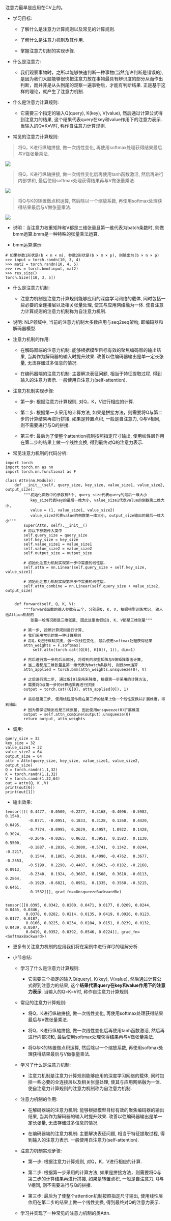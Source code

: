 注意力最早是应用在CV上的。

- 学习目标:

	- 了解什么是注意力计算规则以及常见的计算规则.

	- 了解什么是注意力机制及其作用.

	- 掌握注意力机制的实现步骤.

- 什么是注意力:

	- 我们观察事物时，之所以能够快速判断一种事物(当然允许判断是错误的), 是因为我们大脑能够很快把注意力放在事物最具有辨识度的部分从而作出判断，而并非是从头到尾的观察一遍事物后，才能有判断结果. 正是基于这样的理论，就产生了注意力机制.

- 什么是注意力计算规则:

	- 它需要三个指定的输入Q(query), K(key), V(value), 然后通过计算公式得到注意力的结果, 这个结果代表query在key和value作用下的注意力表示. 当输入的Q=K=V时, 称作自注意力计算规则.

- 常见的注意力计算规则:

> 将Q，K进行纵轴拼接, 做一次线性变化, 再使用softmax处理获得结果最后与V做张量乘法.


![](https://gitee.com/hxc8/images1/raw/master/img/202407172132965.jpg)

> 将Q，K进行纵轴拼接, 做一次线性变化后再使用tanh函数激活, 然后再进行内部求和, 最后使用softmax处理获得结果再与V做张量乘法.


![](https://gitee.com/hxc8/images1/raw/master/img/202407172132689.jpg)

> 将Q与K的转置做点积运算, 然后除以一个缩放系数, 再使用softmax处理获得结果最后与V做张量乘法.


![](https://gitee.com/hxc8/images1/raw/master/img/202407172132423.jpg)

- 说明：当注意力权重矩阵和V都是三维张量且第一维代表为batch条数时, 则做bmm运算.bmm是一种特殊的张量乘法运算.

- bmm运算演示:

```
# 如果参数1形状是(b × n × m), 参数2形状是(b × m × p), 则输出为(b × n × p)
>>> input = torch.randn(10, 3, 4)
>>> mat2 = torch.randn(10, 4, 5)
>>> res = torch.bmm(input, mat2)
>>> res.size()
torch.Size([10, 3, 5])

```

- 什么是注意力机制:

	- 注意力机制是注意力计算规则能够应用的深度学习网络的载体, 同时包括一些必要的全连接层以及相关张量处理, 使其与应用网络融为一体. 使自注意力计算规则的注意力机制称为自注意力机制.

- 说明: NLP领域中, 当前的注意力机制大多数应用与seq2seq架构, 即编码器和解码器模型.

- 注意力机制的作用:

	- 在解码器端的注意力机制: 能够根据模型目标有效的聚焦编码器的输出结果, 当其作为解码器的输入时提升效果. 改善以往编码器输出是单一定长张量, 无法存储过多信息的情况.

	- 在编码器端的注意力机制: 主要解决表征问题, 相当于特征提取过程, 得到输入的注意力表示. 一般使用自注意力(self-attention).

- 注意力机制实现步骤:

	- 第一步: 根据注意力计算规则, 对Q，K，V进行相应的计算.

	- 第二步: 根据第一步采用的计算方法, 如果是拼接方法，则需要将Q与第二步的计算结果再进行拼接, 如果是转置点积, 一般是自注意力, Q与V相同, 则不需要进行与Q的拼接.

	- 第三步: 最后为了使整个attention机制按照指定尺寸输出, 使用线性层作用在第二步的结果上做一个线性变换, 得到最终对Q的注意力表示.

- 常见注意力机制的代码分析:

```
import torch
import torch.nn as nn
import torch.nn.functional as F

class Attn(nn.Module):
    def __init__(self, query_size, key_size, value_size1, value_size2, output_size):
        """初始化函数中的参数有5个, query_size代表query的最后一维大小
           key_size代表key的最后一维大小, value_size1代表value的倒数第二维大小, 
           value = (1, value_size1, value_size2)
           value_size2代表value的倒数第一维大小, output_size输出的最后一维大小"""
        super(Attn, self).__init__()
        # 将以下参数传入类中
        self.query_size = query_size
        self.key_size = key_size
        self.value_size1 = value_size1
        self.value_size2 = value_size2
        self.output_size = output_size

        # 初始化注意力机制实现第一步中需要的线性层.
        self.attn = nn.Linear(self.query_size + self.key_size, value_size1)

        # 初始化注意力机制实现第三步中需要的线性层.
        self.attn_combine = nn.Linear(self.query_size + value_size2, output_size)


    def forward(self, Q, K, V):
        """forward函数的输入参数有三个, 分别是Q, K, V, 根据模型训练常识, 输入给Attion机制的
           张量一般情况都是三维张量, 因此这里也假设Q, K, V都是三维张量"""

        # 第一步, 按照计算规则进行计算, 
        # 我们采用常见的第一种计算规则
        # 将Q，K进行纵轴拼接, 做一次线性变化, 最后使用softmax处理获得结果
        attn_weights = F.softmax(
            self.attn(torch.cat((Q[0], K[0]), 1)), dim=1)

        # 然后进行第一步的后半部分, 将得到的权重矩阵与V做矩阵乘法计算, 
        # 当二者都是三维张量且第一维代表为batch条数时, 则做bmm运算
        attn_applied = torch.bmm(attn_weights.unsqueeze(0), V)

        # 之后进行第二步, 通过取[0]是用来降维, 根据第一步采用的计算方法, 
        # 需要将Q与第一步的计算结果再进行拼接
        output = torch.cat((Q[0], attn_applied[0]), 1)

        # 最后是第三步, 使用线性层作用在第三步的结果上做一个线性变换并扩展维度，得到输出
        # 因为要保证输出也是三维张量, 因此使用unsqueeze(0)扩展维度
        output = self.attn_combine(output).unsqueeze(0)
        return output, attn_weights

```

- 调用:

```
query_size = 32
key_size = 32
value_size1 = 32
value_size2 = 64
output_size = 64
attn = Attn(query_size, key_size, value_size1, value_size2, output_size)
Q = torch.randn(1,1,32)
K = torch.randn(1,1,32)
V = torch.randn(1,32,64)
out = attn(Q, K ,V)
print(out[0])
print(out[1])

```

- 输出效果:

```
tensor([[[ 0.4477, -0.0500, -0.2277, -0.3168, -0.4096, -0.5982,  0.1548,
          -0.0771, -0.0951,  0.1833,  0.3128,  0.1260,  0.4420,  0.0495,
          -0.7774, -0.0995,  0.2629,  0.4957,  1.0922,  0.1428,  0.3024,
          -0.2646, -0.0265,  0.0632,  0.3951,  0.1583,  0.1130,  0.5500,
          -0.1887, -0.2816, -0.3800, -0.5741,  0.1342,  0.0244, -0.2217,
           0.1544,  0.1865, -0.2019,  0.4090, -0.4762,  0.3677, -0.2553,
          -0.5199,  0.2290, -0.4407,  0.0663, -0.0182, -0.2168,  0.0913,
          -0.2340,  0.1924, -0.3687,  0.1508,  0.3618, -0.0113,  0.2864,
          -0.1929, -0.6821,  0.0951,  0.1335,  0.3560, -0.3215,  0.6461,
           0.1532]]], grad_fn=<UnsqueezeBackward0>)


tensor([[0.0395, 0.0342, 0.0200, 0.0471, 0.0177, 0.0209, 0.0244, 0.0465, 0.0346,
         0.0378, 0.0282, 0.0214, 0.0135, 0.0419, 0.0926, 0.0123, 0.0177, 0.0187,
         0.0166, 0.0225, 0.0234, 0.0284, 0.0151, 0.0239, 0.0132, 0.0439, 0.0507,
         0.0419, 0.0352, 0.0392, 0.0546, 0.0224]], grad_fn=<SoftmaxBackward>)

```

- 更多有关注意力机制的应用我们将在案例中进行详尽的理解分析.

- 小节总结:

	- 学习了什么是注意力计算规则:

		- 它需要三个指定的输入Q(query), K(key), V(value), 然后通过计算公式得到注意力的结果, 这个**结果代表query在key和value作用下的注意力表示**. 当输入的Q=K=V时, 称作自注意力计算规则.

	- 常见的注意力计算规则:

		- 将Q，K进行纵轴拼接, 做一次线性变化, 再使用softmax处理获得结果最后与V做张量乘法.

		- 将Q，K进行纵轴拼接, 做一次线性变化后再使用tanh函数激活, 然后再进行内部求和, 最后使用softmax处理获得结果再与V做张量乘法.

		- 将Q与K的转置做点积运算, 然后除以一个缩放系数, 再使用softmax处理获得结果最后与V做张量乘法.

	- 学习了什么是注意力机制:

		- 注意力机制是注意力计算规则能够应用的深度学习网络的载体, 同时包括一些必要的全连接层以及相关张量处理, 使其与应用网络融为一体. 使自注意力计算规则的注意力机制称为自注意力机制.

	- 注意力机制的作用:

		- 在解码器端的注意力机制: 能够根据模型目标有效的聚焦编码器的输出结果, 当其作为解码器的输入时提升效果. 改善以往编码器输出是单一定长张量, 无法存储过多信息的情况.

		- 在编码器端的注意力机制: 主要解决表征问题, 相当于特征提取过程, 得到输入的注意力表示. 一般使用自注意力(self-attention).

	- 注意力机制实现步骤:

		- 第一步: 根据注意力计算规则, 对Q，K，V进行相应的计算.

		- 第二步: 根据第一步采用的计算方法, 如果是拼接方法，则需要将Q与第二步的计算结果再进行拼接, 如果是转置点积, 一般是自注意力, Q与V相同, 则不需要进行与Q的拼接.

		- 第三步: 最后为了使整个attention机制按照指定尺寸输出, 使用线性层作用在第二步的结果上做一个线性变换, 得到最终对Q的注意力表示.

	- 学习并实现了一种常见的注意力机制的类Attn.